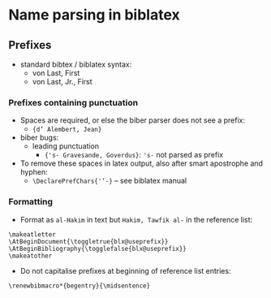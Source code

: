 # Name parsing in biblatex

## Prefixes

- standard bibtex / biblatex syntax:
  - von Last, First
  - von Last, Jr., First

### Prefixes containing punctuation

- Spaces are required, or else the biber parser does not see a prefix:
  - `{d’ Alembert, Jean}`
- biber bugs:
  - leading punctuation
    - `{'s- Gravesande, Goverdus}`: `'s-` not parsed as prefix
- To remove these spaces in latex output, also after smart apostrophe and hyphen:
  - `\DeclarePrefChars{'’-}` – see biblatex manual
 
### Formatting

- Format as `al-Hakim` in text but `Hakim, Tawfik al-` in the reference list:

~~~
\makeatletter
\AtBeginDocument{\toggletrue{blx@useprefix}}
\AtBeginBibliography{\togglefalse{blx@useprefix}}
\makeatother
~~~

- Do not capitalise prefixes at beginning of reference list entries:

~~~
\renewbibmacro*{begentry}{\midsentence}
~~~

